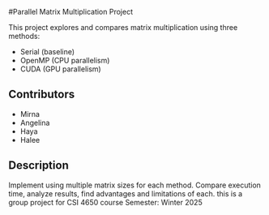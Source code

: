 #Parallel Matrix Multiplication Project 

This project explores and compares matrix multiplication using three methods:
- Serial (baseline)
- OpenMP (CPU parallelism)
- CUDA (GPU parallelism)

 ## Contributors
- Mirna
- Angelina
- Haya
- Halee

## Description
Implement using multiple matrix sizes for each method.
Compare execution time, analyze results, find advantages and limitations of each.
this is a group project for CSI 4650 course Semester: Winter 2025
